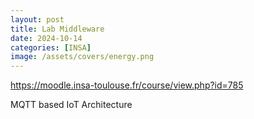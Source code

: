 ```yaml
---
layout: post
title: Lab Middleware
date: 2024-10-14
categories: [INSA]
image: /assets/covers/energy.png
---
```


https://moodle.insa-toulouse.fr/course/view.php?id=785

MQTT based IoT Architecture
